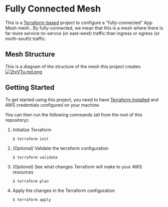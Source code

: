 # Fully Connected Mesh 

This is a [Terraform-based](https://www.terraform.io/) project to configure a "fully-connected" App Mesh mesh.. By fully-connected, we mean that this is a mesh where there is far more service-to-servce (or east-west) traffic than ingress or egress (or north-south) traffic.

## Mesh Structure

This is a diagram of the structure of the mesh this project creates
[![2tvVTu.md.png](https://iili.io/2tvVTu.md.png)](https://freeimage.host/i/2tvVTu)

## Getting Started

To get started using this project, you need to have [Terraform installed](https://learn.hashicorp.com/tutorials/terraform/install-cli?in=terraform/aws-get-started) and AWS credentials configured on your machine. 

You can then run the following commands (all from the root of this repository):

1. Initialize Terraform

    ```shell script
    $ terraform init 
    ```

2. _(Optional)_ Validate the terraform configuration

    ```shell script
    $ terraform validate
    ```
   
3. _(Optional)_ See what changes Terraform will make to your AWS resources

    ```shell script
    $ terraform plan
    ```
   
4. Apply the changes in the Terraform configuration
    ```shell script
    $ terraform apply
    ```
